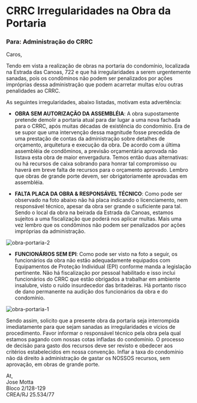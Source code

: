 # CRRC Irregularidades na Obra da Portaria
  
### Para: Administração do CRRC

Caros,

Tendo em vista a realização de obras na portaria do condomínio, localizada na Estrada das Canoas, 722 e que há irregularidades a serem urgentemente sanadas, pois os condôminos não podem ser penalizados por ações impróprias dessa administração que podem acarretar multas e/ou outras penalidades ao CRRC.

As seguintes irregularidades, abaixo listadas, motivam esta advertência:

- **OBRA SEM AUTORIZAÇÃO DA ASSEMBLÉIA**: A obra supostamente pretende demolir a portaria atual para dar lugar a uma nova fachada para o CRRC, após muitas décadas de existência do condomínio. Era de se supor que uma intervenção dessa magnitude fosse precedida de uma prestação de contas da administração sobre detalhes de orçamento, arquitetura e execução da obra. De acordo com a última assembléia de condôminos, a previsão orçamentária aprovada não listava esta obra de maior envergadura. Temos então duas alternativas: ou há recursos de caixa sobrando para honrar tal compromisso ou haverá em breve falta de recursos para o orçamento aprovado. Lembro que obras de grande porte devem, ser obrigatoriamente aprovadas em assembléia.

- **FALTA PLACA DA OBRA & RESPONSÁVEL TÉCNICO**: Como pode ser observado na foto abaixo não há placa indicando o licenciamento, nem responsável técnico, apesar da obra ser grande o suficiente para tal. Sendo o local da obra na beirada da Estrada da Canoas, estamos sujeitos a uma fiscalização que poderá nos aplicar multas. Mais uma vez lembro que os condôminos não podem ser penalizados por ações impróprias da administração.

![obra-portaria-2](https://user-images.githubusercontent.com/86032/107686817-71766700-6c84-11eb-9111-c4b7c871654b.jpg)

- **FUNCIONÁRIOS SEM EPI**: Como pode ser visto na foto a seguir, os funcionários da obra não estão adequadamente equipados com Equipamentos de Proteção Individual (EPI) conforme manda a legislação pertinente. Não há fiscalização por pessoal habilitado e isso inclui funcionários do CRRC que estão obrigados a trabalhar em ambiente insalubre, visto o ruído insurdecedor das britadeiras. Há portanto risco de dano permanente na audição dos funcionários da obra e do condomínio.

![obra-portaria-1](https://user-images.githubusercontent.com/86032/107686808-6faca380-6c84-11eb-8c79-32ca059e05d4.jpg)

Sendo assim, solicito que a presente obra da portaria seja interrompida imediatamente para que sejam sanadas as irregularidades e vícios de procedimento. Favor informar o responsável técnico pela obra pela qual estamos pagando com nossas cotas infladas do condomínio. O processo de decisão para gasto dos recursos deve ser revisto e obedecer aos critérios estabelecidos em nossa convenção. Inflar a taxa do condomínio não dá direito à administração de gastar os NOSSOS recursos, sem aprovação, em obras de grande porte.

At,  
Jose Motta  
Bloco 2/128-129  
CREA/RJ 25.534/77